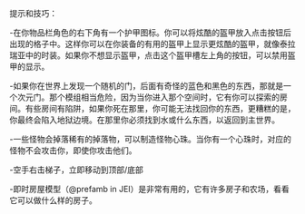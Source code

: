 提示和技巧：

-在你物品栏角色的右下角有一个护甲图标。你可以将炫酷的盔甲放入点击按钮后出现的格子中。这样你可以在你装备的有用的盔甲上显示更炫酷的盔甲，就像泰拉瑞亚中的时装。如果你不想显示盔甲，点击这个盔甲槽左上角的按钮，可以禁用盔甲的显示。

-如果你在世界上发现一个随机的门，后面有奇怪的蓝色和黑色的东西，那就是一个次元门。那个模组相当危险，因为当你进入那个空间时，它有你可以探索的房间。有些房间有陷阱，如果你死在那里，你可能无法找回你的东西，更糟糕的是，你最终会陷入地狱边境。在那里你必须找到水或什么东西，以返回到主世界。

-一些怪物会掉落稀有的掉落物，可以制造怪物心珠。当你有一个心珠时，对应的怪物不会攻击你，即使你攻击他们。

-空手右击梯子，立即移动到顶部/底部

-即时房屋模型（@prefamb in JEI）是非常有用的，它有许多房子和农场，看看它可以做什么样的房子。
